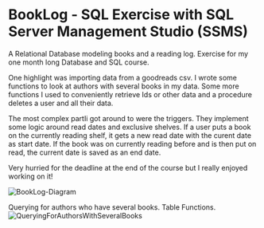 # BookLog - SQL Exercise with SQL Server Management Studio (SSMS)
A Relational Database modeling books and a reading log. Exercise for my one month long Database and SQL course.

One highlight was importing data from a goodreads csv. I wrote some functions to look at authors with several books in my data. Some more functions I used to conveniently retrieve Ids or other data and a procedure deletes a user and all their data. 

The most complex partIi got around to were the triggers. They implement some logic around read dates and exclusive shelves. If a user puts a book on the currently reading shelf, it gets a new read date with the curent date as start date. If the book was on currently reading before and is then put on read, the current date is saved as an end date.


Very hurried for the deadline at the end of the course but I really enjoyed working on it!

![BookLog-Diagram](https://github.com/Malesche/BookLog-ssms-SQL-Exercise/assets/32207690/3e67fbd7-14b4-4650-afbc-c7c49157baae)

Querying for authors who have several books. Table Functions.
![QueryingForAuthorsWithSeveralBooks](https://github.com/Malesche/ssms-SQL-Exercise-BookLog/assets/32207690/86420b9a-70a0-4b28-a5fd-cfa5cc44e2c0)
